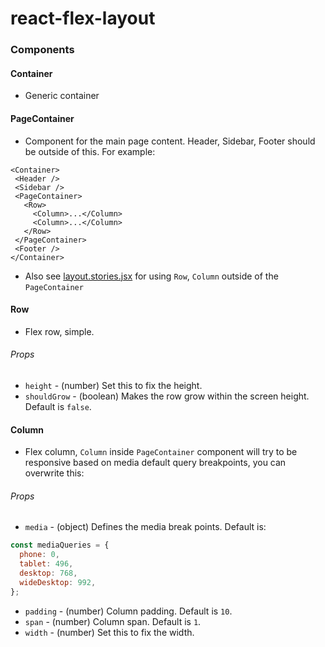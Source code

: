 # react-flex-layout

### Components

#### Container

- Generic container

#### PageContainer

- Component for the main page content. Header, Sidebar, Footer should be outside of this. For example:

```
<Container>
 <Header />
 <Sidebar />
 <PageContainer>
   <Row>
     <Column>...</Column>
     <Column>...</Column>
   </Row>
 </PageContainer>
 <Footer />
</Container>
```

- Also see [layout.stories.jsx](https://github.com/ryank109/react-flex-layout/blob/master/stories/layout.stories.jsx) for using `Row`, `Column` outside of the `PageContainer`

#### Row

- Flex row, simple.

###### Props

- `height` - (number) Set this to fix the height.
- `shouldGrow` - (boolean) Makes the row grow within the screen height. Default is `false`.

#### Column

- Flex column, `Column` inside `PageContainer` component will try to be responsive based on media default query breakpoints, you can overwrite this:

###### Props

- `media` - (object) Defines the media break points. Default is:

```javascript
const mediaQueries = {
  phone: 0,
  tablet: 496,
  desktop: 768,
  wideDesktop: 992,
};
```

- `padding` - (number) Column padding. Default is `10`.
- `span` - (number) Column span. Default is `1`.
- `width` - (number) Set this to fix the width.
